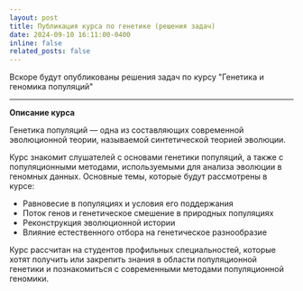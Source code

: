 ```yaml
---
layout: post
title: Публикация курса по генетике (решения задач) 
date: 2024-09-10 16:11:00-0400
inline: false
related_posts: false
---
```


Вскоре будут опубликованы решения задач по курсу "Генетика и геномика популяций"

---

**Описание курса**

Генетика популяций — одна из составляющих современной эволюционной теории, называемой синтетической теорией эволюции.

Курс знакомит слушателей с основами генетики популяций, а также с популяционными методами, используемыми для анализа эволюции в геномных данных. Основные темы, которые будут рассмотрены в курсе:

- Равновесие в популяциях и условия его поддержания
- Поток генов и генетическое смешение в природных популяциях
- Реконструкция эволюционной истории
- Влияние естественного отбора на генетическое разнообразие

Курс рассчитан на студентов профильных специальностей, которые хотят получить или закрепить знания в области популяционной генетики и познакомиться с современными методами популяционной геномики.

